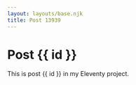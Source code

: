 ```yaml
---
layout: layouts/base.njk
title: Post 13939
---
```


# Post {{ id }}

This is post {{ id }} in my Eleventy project.
